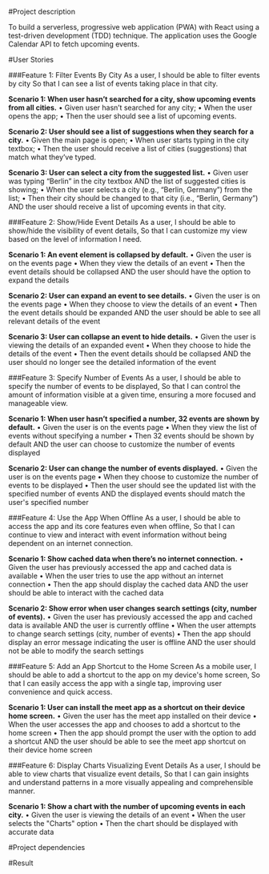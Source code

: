 #Project description

To build a serverless, progressive web application (PWA) with React using a test-driven development (TDD) technique. The application uses the Google Calendar API to fetch upcoming events.

#User Stories

###Feature 1: Filter Events By City
As a user,
I should be able to filter events by city
So that I can see a list of events taking place in that city.

**Scenario 1: When user hasn’t searched for a city, show upcoming events from all cities.**
• Given user hasn’t searched for any city;
• When the user opens the app;
• Then the user should see a list of upcoming events.

**Scenario 2: User should see a list of suggestions when they search for a city.**
• Given the main page is open;
• When user starts typing in the city textbox;
• Then the user should receive a list of cities (suggestions) that match what they’ve typed.

**Scenario 3: User can select a city from the suggested list.**
• Given user was typing “Berlin” in the city textbox AND the list of suggested cities is showing;
• When the user selects a city (e.g., “Berlin, Germany”) from the list;
• Then their city should be changed to that city (i.e., “Berlin, Germany”) AND the user should receive a list of upcoming events in that city.


###Feature 2: Show/Hide Event Details
As a user,
I should be able to show/hide the visibility of event details,
So that I can customize my view based on the level of information I need.

**Scenario 1: An event element is collapsed by default.**
• Given the user is on the events page
• When they view the details of an event
• Then the event details should be collapsed AND the user should have the option to expand the details

**Scenario 2: User can expand an event to see details.**
• Given the user is on the events page
• When they choose to view the details of an event
• Then the event details should be expanded AND the user should be able to see all relevant details of the event

**Scenario 3: User can collapse an event to hide details.**
• Given the user is viewing the details of an expanded event
• When they choose to hide the details of the event
• Then the event details should be collapsed AND the user should no longer see the detailed information of the event


###Feature 3: Specify Number of Events
As a user,
I should be able to specify the number of events to be displayed,
So that I can control the amount of information visible at a given time, ensuring a more focused and manageable view.

**Scenario 1: When user hasn’t specified a number, 32 events are shown by default.**
• Given the user is on the events page
• When they view the list of events without specifying a number
• Then 32 events should be shown by default AND the user can choose to customize the number of events displayed

**Scenario 2: User can change the number of events displayed.**
• Given the user is on the events page
• When they choose to customize the number of events to be displayed
• Then the user should see the updated list with the specified number of events AND the displayed events should match the user's specified number


###Feature 4: Use the App When Offline
As a user,
I should be able to access the app and its core features even when offline,
So that I can continue to view and interact with event information without being dependent on an internet connection.

**Scenario 1: Show cached data when there’s no internet connection.**
• Given the user has previously accessed the app and cached data is available
• When the user tries to use the app without an internet connection
• Then the app should display the cached data AND the user should be able to interact with the cached data

**Scenario 2: Show error when user changes search settings (city, number of events).**
• Given the user has previously accessed the app and cached data is available AND the user is currently offline
• When the user attempts to change search settings (city, number of events)
• Then the app should display an error message indicating the user is offline AND the user should not be able to modify the search settings


###Feature 5: Add an App Shortcut to the Home Screen
As a mobile user,
I should be able to add a shortcut to the app on my device's home screen,
So that I can easily access the app with a single tap, improving user convenience and quick access.

**Scenario 1: User can install the meet app as a shortcut on their device home screen.**
• Given the user has the meet app installed on their device
• When the user accesses the app and chooses to add a shortcut to the home screen
• Then the app should prompt the user with the option to add a shortcut AND the user should be able to see the meet app shortcut on their device home screen


###Feature 6: Display Charts Visualizing Event Details
As a user,
I should be able to view charts that visualize event details,
So that I can gain insights and understand patterns in a more visually appealing and comprehensible manner.

**Scenario 1: Show a chart with the number of upcoming events in each city.**
• Given the user is viewing the details of an event
• When the user selects the "Charts" option
• Then the chart should be displayed with accurate data

#Project dependencies

#Result
